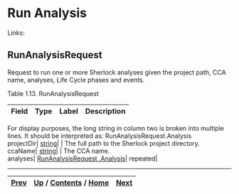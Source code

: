 
# Run Analysis

Links:

## RunAnalysisRequest

Request to run one or more Sherlock analyses given the project path, CCA name,
analyses, Life Cycle phases and events.

Table 1.13. RunAnalysisRequest

Field| Type| Label| Description  
---|---|---|---  
For display purposes, the long string in column two is broken into multiple
lines. It should be interpreted as: RunAnalysisRequest.Analysis  
projectDir| [string](ch01s11.md "gRPC Scalar Value Types")|  | The full path to the Sherlock project directory.   
ccaName| [string](ch01s11.md "gRPC Scalar Value Types")|  | The CCA name.   
analyses| [RunAnalysisRequest .Analysis](ch01s03s08s02.md
"RunAnalysisRequest.Analysis")| repeated|  
  
  

* * *

[Prev](ch01s03s07s03.md) | [Up](ch01s03.md) / [Contents](index.md) / [Home](../../index.htm)|  [Next](ch01s03s08s02.md)  
---|---|---

